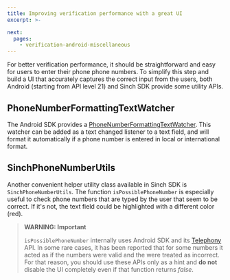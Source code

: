 ```yaml
---
title: Improving verification performance with a great UI
excerpt: >-

next:
  pages:
    - verification-android-miscellaneous
---
```

For better verification performance, it should be straightforward and easy for users to enter their phone phone numbers. To simplify this step and build a UI that accurately captures the correct input from the users, both Android (starting from API level 21) and Sinch SDK provide some utility APIs.

## PhoneNumberFormattingTextWatcher

The Android SDK provides a [PhoneNumberFormattingTextWatcher](http://developer.android.com/reference/android/telephony/PhoneNumberFormattingTextWatcher.html). This watcher can be added as a text changed listener to a text field, and will format it automatically if a phone number is entered in local or international format.

## SinchPhoneNumberUtils

Another convenient helper utility class available in Sinch SDK is `SinchPhoneNumberUtils`. The function `isPossiblePhoneNumber` is especially useful to check phone numbers that are typed by the user that seem to be correct. If it's not, the text field could be highlighted with a different color (red).

> **WARNING: Important**    
>
> `isPossiblePhoneNumber` internally uses Android SDK and its [Telephony](https://developer.android.com/reference/android/telephony/package-summary) API. In some rare cases, it has been reported that for some numbers it acted as if the numbers were valid  and the were treated as incorrect. For that reason, you should use these APIs only as a hint and **do not** disable the UI completely even if that function returns _false_.
